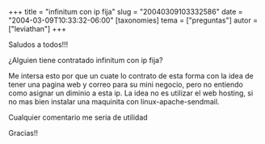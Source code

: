 +++
title = "infinitum con ip fija"
slug = "20040309103332586"
date = "2004-03-09T10:33:32-06:00"
[taxonomies]
tema = ["preguntas"]
autor = ["leviathan"]
+++

Saludos a todos!!!

¿Alguien tiene contratado infinitum con ip fija?

Me intersa esto por que un cuate lo contrato de esta forma con la idea
de tener una pagina web y correo para su mini negocio, pero no entiendo
como asignar un diminio a esta ip. La idea no es utilizar el web
hosting, si no mas bien instalar una maquinita con
linux-apache-sendmail.

Cualquier comentario me seria de utilidad

Gracias!!

